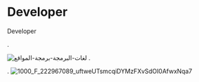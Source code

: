 # Developer
Developer


.

![لغات-البرمجة-برمجة-المواقع](https://user-images.githubusercontent.com/55116927/187590767-658f1d04-44ea-4064-acf4-7a54c1517fb0.jpg)
.

.
![1000_F_222967089_uftweUTsmcqiDYMzFXvSdOI0AfwxNqa7](https://user-images.githubusercontent.com/55116927/187591213-c17d713e-5cda-4386-b6fe-cd3c7d09f21d.jpg)
